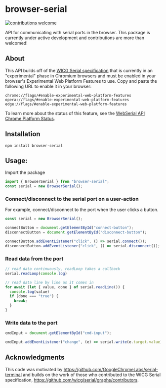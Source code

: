 # browser-serial
[![contributions welcome](https://img.shields.io/badge/contributions-welcome-brightgreen.svg?style=flat)](https://github.com/dwyl/esta/issues)

API for communicating with serial ports in the browser. This package is currently under active development and contributions are more than welcomed! 

## About
This API builds off of the [WICG Serial specification](https://wicg.github.io/serial/) that is currently in an "experimental" phase in Chromium browsers and must be enabled in your browser's Experimental Web Platform Features to use. Copy and paste the following URL to enable it in your browser:

```
chrome://flags/#enable-experimental-web-platform-features
opera://flags/#enable-experimental-web-platform-features
edge://flags/#enable-experimental-web-platform-features
```

To learn more about the status of this feature, see the [WebSerial API Chrome Platform Status](https://chromestatus.com/feature/6577673212002304).

## Installation

```shell
npm install browser-serial
```

## Usage:

Import the package

```js
import { BrowserSerial } from "browser-serial";
const serial = new BrowserSerial();
```

### Connect/disconnect to the serial port on a user-action

For example, connect/disconnect to the port when the user clicks a button.

```js
const serial = new BrowserSerial();

connectButton = document.getElementById("connect-button");
disconnectButton = document.getElementById("disconnect-button");

connectButton.addEventListener("click", () => serial.connect());
disconnectButton.addEventListener("click", () => serial.disconnect());
```

### Read data from the port

```js
// read data continuously, readLoop takes a callback
serial.readLoop(console.log)

// read data line by line as it comes in
for await (let { value, done } of serial.readLine()) {
  console.log(value)
  if (done === "true") {
    break;
  }
}

```

### Write data to the port

```js
cmdInput = document.getElementById("cmd-input");

cmdInput.addEventListener("change", (e) => serial.write(e.target.value));
```

## Acknowledgments

This code was motivated by https://github.com/GoogleChromeLabs/serial-terminal and builds on the work of those who contributed to the WICG Serial specification, https://github.com/wicg/serial/graphs/contributors.
